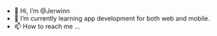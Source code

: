 - 👋 Hi, I’m @Jerwinn
- 🌱 I’m currently learning app development for both web and mobile.
- 📫 How to reach me ...

<!---
Jerwinn/Jerwinn is a ✨ special ✨ repository because its `README.md` (this file) appears on your GitHub profile.
You can click the Preview link to take a look at your changes.
--->

